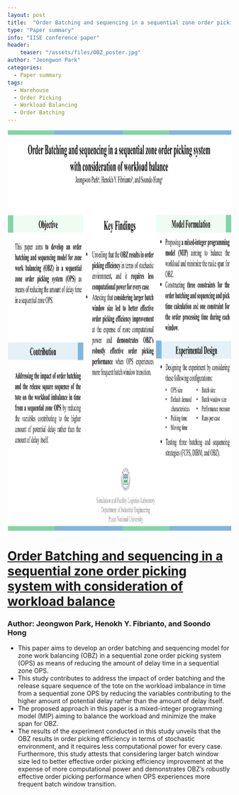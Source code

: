 ```yaml
---
layout: post
title:  "Order Batching and sequencing in a sequential zone order picking system with consideration of workload balance"
type: "Paper summary"
info: "IISE conference paper"
header:
    teaser: "/assets/files/OBZ_poster.jpg"
author: "Jeongwon Park"
categories:
  - Paper summary
tags:
  - Warehouse
  - Order Picking
  - Workload Balancing
  - Order Batching
---
```

<img align="center" width="1200" height="900" style="border: 1px solid white" src="/assets/files/OBZ_poster.jpg"> 

# [Order Batching and sequencing in a sequential zone order picking system with consideration of workload balance](https://www.scopus.com/record/display.uri?eid=2-s2.0-85137174076&origin=inward&txGid=0c71cdc7609e1fffebf38e6996d9fd6d)

### Author: Jeongwon Park, Henokh Y. Fibrianto, and Soondo Hong

- This paper aims to develop an order batching and sequencing model for zone work balancing (OBZ) in a sequential zone order picking system (OPS) as means of reducing the amount of delay time in a sequential zone OPS. 
- This study contributes to address the impact of order batching and the release square sequence of the tote on the workload imbalance in time from a sequential zone OPS by reducing the variables contributing to the higher amount of potential delay rather than the amount of delay itself.
- The proposed approach in this paper is a mixed-integer programming model (MIP) aiming to balance the workload and minimize the make span for OBZ.
- The results of the experiment conducted in this study unveils that the OBZ results in order picking efficiency in terms of stochastic environment, and it requires less computational power for every case. Furthermore, this study attests that considering larger batch window size led to better effective order picking efficiency improvement at the expense of more computational power and demonstrates OBZ’s robustly effective order picking performance when OPS experiences more frequent batch window transition.

